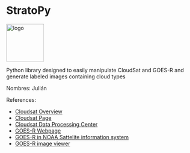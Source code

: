 # StratoPy
<img src="https://github.com/paula-rj/StratoPy/blob/main/res/logo.jpg?raw=true" alt="logo" height="100"/>

Python library designed to easily manipulate CloudSat and GOES-R and generate labeled images containing cloud types

Nombres: Julián

References:

- [Cloudsat Overview](https://cloudsat.atmos.colostate.edu/CloudSat_overview.pdf)
- [Cloudsat Page](https://cloudsat.atmos.colostate.edu/)
- [Cloudsat Data Processing Center](http://www.cloudsat.cira.colostate.edu/)
- [GOES-R Webpage](https://www.goes-r.gov/)
- [GOES-R in NOAA Sattelite information system](https://www.noaasis.noaa.gov/GOES/goes_overview.html)
- [GOES-R image viewer](https://www.star.nesdis.noaa.gov/GOES/index.php)
